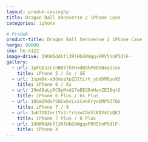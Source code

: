 ```yaml
---
layout: produk-casinghp
title: Dragon Ball Xenoverse 2 iPhone Case
categories: iphone

# Produk
product-title: Dragon Ball Xenoverse 2 iPhone Case
harga: 90000
sku: hn-4122
image-drive: 19UW6dAhfl3RlHbGNWgqxFRV5hnP5dlF-
gallery:
  - url: 1pFGDJzcenN8Ylh5HxdBQkP8DhN4qUsSo
    title: iPhone 5 / 5s / SE
  - url: 1xpm9k-eBOmozXpZDItLrh_ybVDM8yoXD
    title: iPhone 6 / 6s
  - url: 19mA8aLyRC9pMxA27eBEGBnHaxZEI8qtO
    title: iPhone 6 Plus / 6s Plus
  - url: 10GmIRdxPSQCwbcLxiCekRryxbMP9Z7Qo
    title: iPhone 7 / 8
  - url: 1oKfD8Imr1Yu2rfrbzwCOeSlKAV4CzQK3
    title: iPhone 7 Plus / 8 Plus
  - url: 19UW6dAhfl3RlHbGNWgqxFRV5hnP5dlF-
    title: iPhone X
---
```

